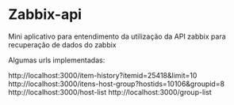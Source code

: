 # Zabbix-api

Mini aplicativo para entendimento da utilização da API zabbix para recuperação de dados do zabbix

Algumas urls implementadas:

http://localhost:3000/item-history?itemid=25418&limit=10
http://localhost:3000/itens-host-group?hostids=10106&groupid=8
http://localhost:3000/host-list
http://localhost:3000/group-list